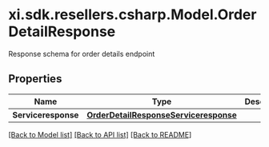 # xi.sdk.resellers.csharp.Model.OrderDetailResponse
Response schema for order details endpoint

## Properties

Name | Type | Description | Notes
------------ | ------------- | ------------- | -------------
**Serviceresponse** | [**OrderDetailResponseServiceresponse**](OrderDetailResponseServiceresponse.md) |  | [optional] 

[[Back to Model list]](../README.md#documentation-for-models) [[Back to API list]](../README.md#documentation-for-api-endpoints) [[Back to README]](../README.md)

